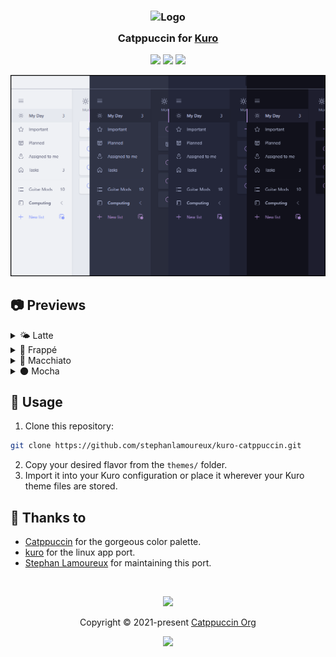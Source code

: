 <h3 align="center">
	<img src="https://raw.githubusercontent.com/catppuccin/catppuccin/main/assets/logos/exports/1544x1544_circle.png" width="100" alt="Logo"/><br/>
	<img src="https://raw.githubusercontent.com/catppuccin/catppuccin/main/assets/misc/transparent.png" height="30" width="0px"/>
	Catppuccin for <a href="https://github.com/kuroni/kuro">Kuro</a>
	<img src="https://raw.githubusercontent.com/catppuccin/catppuccin/main/assets/misc/transparent.png" height="30" width="0px"/>
</h3>

<p align="center">
	<a href="https://github.com/stephanlamoureux/catppuccin-kuro/stargazers"><img src="https://img.shields.io/github/stars/stephanlamoureux/catppuccin-kuro?colorA=363a4f&colorB=b7bdf8&style=for-the-badge"></a>
	<a href="https://github.com/stephanlamoureux/catppuccin-kuro/issues"><img src="https://img.shields.io/github/issues/stephanlamoureux/catppuccin-kuro?colorA=363a4f&colorB=f5a97f&style=for-the-badge"></a>
	<a href="https://github.com/stephanlamoureux/catppuccin-kuro/contributors"><img src="https://img.shields.io/github/contributors/stephanlamoureux/catppuccin-kuro?colorA=363a4f&colorB=a6da95&style=for-the-badge"></a>
</p>

<p align="center">
	<img src="assets/preview.png" width="700"/>
</p>

## 📷 Previews

<details>
<summary>🌤️ Latte</summary>
<img src="assets/latte.png"/>
</details>
<details>
<summary>🧊 Frappé</summary>
<img src="assets/frappe.png"/>
</details>
<details>
<summary>🍵 Macchiato</summary>
<img src="assets/macchiato.png"/>
</details>
<details>
<summary>🌑 Mocha</summary>
<img src="assets/mocha.png"/>
</details>

## 🚀 Usage

1. Clone this repository:
```bash
git clone https://github.com/stephanlamoureux/kuro-catppuccin.git
```

2. Copy your desired flavor from the `themes/` folder.
3. Import it into your Kuro configuration or place it wherever your Kuro theme files are stored.

## 💝 Thanks to

- [Catppuccin](https://github.com/catppuccin) for the gorgeous color palette.
- [kuro](https://github.com/davidsmorais/kuro) for the linux app port.
- [Stephan Lamoureux](https://github.com/stephanlamoureux) for maintaining this port.

&nbsp;

<p align="center">
	<img src="https://raw.githubusercontent.com/catppuccin/catppuccin/main/assets/footers/gray0_ctp_on_line.svg?sanitize=true" />
</p>

<p align="center">
	Copyright &copy; 2021-present <a href="https://github.com/catppuccin" target="_blank">Catppuccin Org</a>
</p>

<p align="center">
	<a href="https://github.com/catppuccin/catppuccin/blob/main/LICENSE"><img src="https://img.shields.io/static/v1.svg?style=for-the-badge&label=License&message=MIT&logoColor=d9e0ee&colorA=363a4f&colorB=b7bdf8"/></a>
</p>
